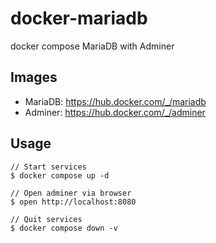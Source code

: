 # docker-mariadb

docker compose MariaDB with Adminer

## Images

- MariaDB: https://hub.docker.com/_/mariadb
- Adminer: https://hub.docker.com/_/adminer

## Usage

```console
// Start services
$ docker compose up -d

// Open adminer via browser
$ open http://localhost:8080

// Quit services
$ docker compose down -v
```
